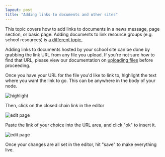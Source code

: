 ```yaml
---
layout: post
title: "Adding links to documents and other sites"
---
```


This topic covers how to add links to documents in a news message, page section, or basic page. Adding documents to link resource groups (e.g. school resources) is [a different topic.](/schoolsites-help/2014/07/15/uploading-files/)

Adding links to documents hosted by your school site can be done by grabbing the link URL from any file you upload. If you're not sure how to find that URL, please view our documentation on [uploading files](/schoolsites-help/2014/07/15/uploading-files/) before proceeding.

Once you have your URL for the file you'd like to link to, highlight the text where you want the link to go. This can be anywhere in the body of your node.

![highlight](/schoolsites-help/images/pages/highlight-text.png)

Then, click on the closed chain link in the editor

![edit page](/schoolsites-help/images/pages/link-editor.png)

Paste the link of your choice into the URL area, and click "ok" to insert it. 

![edit page](/schoolsites-help/images/pages/insert-link.png)

Once your changes are all set in the editor, hit "save" to make everything live.   